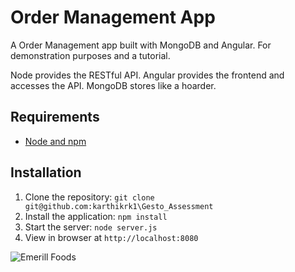 # Order Management App

A Order Management app built with MongoDB and Angular. For demonstration purposes and a tutorial.

Node provides the RESTful API. Angular provides the frontend and accesses the API. MongoDB stores like a hoarder.

## Requirements

- [Node and npm](http://nodejs.org)

## Installation

1. Clone the repository: `git clone git@github.com:karthikrk1\Gesto_Assessment`
2. Install the application: `npm install`
3. Start the server: `node server.js`
4. View in browser at `http://localhost:8080`



![Emerill Foods](http://i.imgur.com/YO5TrKX)
